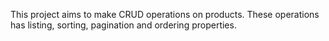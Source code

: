 This project aims to make CRUD operations on products. These operations has listing, sorting, pagination and ordering properties.
